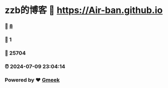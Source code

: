 # zzb的博客 :link: https://Air-ban.github.io 
### :page_facing_up: [8](https://Air-ban.github.io/tag.html) 
### :speech_balloon: 1 
### :hibiscus: 25704 
### :alarm_clock: 2024-07-09 23:04:14 
### Powered by :heart: [Gmeek](https://github.com/Meekdai/Gmeek)
